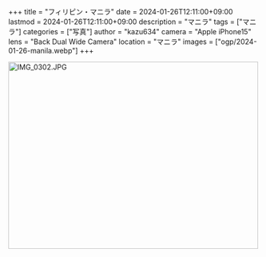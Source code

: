 +++
title = "フィリピン・マニラ"
date = 2024-01-26T12:11:00+09:00
lastmod = 2024-01-26T12:11:00+09:00
description = "マニラ"
tags = ["マニラ"]
categories = ["写真"]
author = "kazu634"
camera = "Apple iPhone15"
lens = "Back Dual Wide Camera"
location = "マニラ"
images = ["ogp/2024-01-26-manila.webp"]
+++

<a data-flickr-embed="true" href="https://www.flickr.com/photos/42332031@N02/53492850503/in/album-72177720314389531" title="IMG_0302.JPG"><img src="https://live.staticflickr.com/65535/53492850503_87682d1ab7.jpg" width="500" height="375" alt="IMG_0302.JPG"/></a><script async src="//embedr.flickr.com/assets/client-code.js" charset="utf-8"></script>